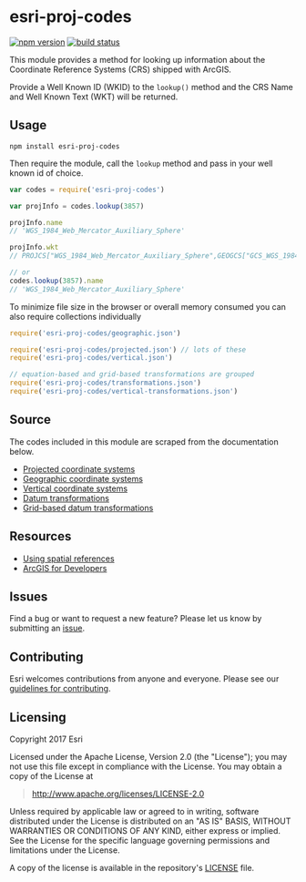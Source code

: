 # esri-proj-codes

[![npm version](https://img.shields.io/npm/v/esri-proj-codes.svg?style=flat-square)](https://www.npmjs.com/package/esri-proj-codes)
[![build status](https://img.shields.io/travis/Esri/esri-proj-codes.svg?style=flat-square)](https://travis-ci.org/Esri/esri-proj-codes)

This module provides a method for looking up information about the Coordinate Reference Systems (CRS) shipped with ArcGIS.

Provide a Well Known ID (WKID) to the `lookup()` method and the CRS Name and Well Known Text (WKT) will be returned.

##  Usage

```
npm install esri-proj-codes
```

Then require the module, call the `lookup` method and pass in your well known id of choice.

```js
var codes = require('esri-proj-codes')

var projInfo = codes.lookup(3857)

projInfo.name
// 'WGS_1984_Web_Mercator_Auxiliary_Sphere'

projInfo.wkt
// PROJCS["WGS_1984_Web_Mercator_Auxiliary_Sphere",GEOGCS["GCS_WGS_1984",DATUM["D_WGS_1984"...

// or
codes.lookup(3857).name
// 'WGS_1984_Web_Mercator_Auxiliary_Sphere'
```

To minimize file size in the browser or overall memory consumed you can also require collections individually

```js
require('esri-proj-codes/geographic.json')

require('esri-proj-codes/projected.json') // lots of these
require('esri-proj-codes/vertical.json')

// equation-based and grid-based transformations are grouped
require('esri-proj-codes/transformations.json')
require('esri-proj-codes/vertical-transformations.json')
```

## Source

The codes included in this module are scraped from the documentation below.

* [Projected coordinate systems](http://resources.arcgis.com/en/help/arcgis-rest-api/index.html#/Projected_coordinate_systems/02r3000000vt000000/)
* [Geographic coordinate systems](http://resources.arcgis.com/en/help/arcgis-rest-api/index.html#/Geographic_coordinate_systems/02r300000105000000/)
* [Vertical coordinate systems](http://resources.arcgis.com/en/help/arcgis-rest-api/index.html#/Vertical_coordinate_systems/02r3000000rn000000/)
* [Datum transformations](http://resources.arcgis.com/en/help/arcgis-rest-api/index.html#/Datum_transformations/02r3000000r8000000/)
* [Grid-based datum transformations](http://resources.arcgis.com/en/help/arcgis-rest-api/index.html#/Grid_based_datum_transformations/02r30000029z000000/)

## Resources

* [Using spatial references](http://resources.arcgis.com/en/help/arcgis-rest-api/index.html#/Using_spatial_references/02r3000000qq000000/)
* [ArcGIS for Developers](http://developers.arcgis.com)

## Issues

Find a bug or want to request a new feature? Please let us know by submitting an [issue](https://github.com/Esri/esri-proj-codes/issues).

## Contributing

Esri welcomes contributions from anyone and everyone. Please see our [guidelines for contributing](https://github.com/Esri/contributing).

## Licensing

Copyright 2017 Esri

Licensed under the Apache License, Version 2.0 (the "License");
you may not use this file except in compliance with the License.
You may obtain a copy of the License at

> http://www.apache.org/licenses/LICENSE-2.0

Unless required by applicable law or agreed to in writing, software
distributed under the License is distributed on an "AS IS" BASIS,
WITHOUT WARRANTIES OR CONDITIONS OF ANY KIND, either express or implied.
See the License for the specific language governing permissions and
limitations under the License.

A copy of the license is available in the repository's [LICENSE](./license.txt) file.
